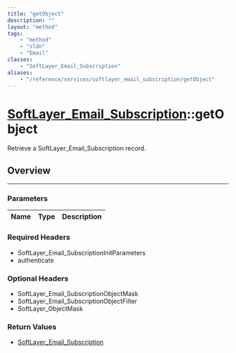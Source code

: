 ```yaml
---
title: "getObject"
description: ""
layout: "method"
tags:
    - "method"
    - "sldn"
    - "Email"
classes:
    - "SoftLayer_Email_Subscription"
aliases:
    - "/reference/services/softlayer_email_subscription/getObject"
---
```

# [SoftLayer_Email_Subscription](/reference/services/SoftLayer_Email_Subscription)::getObject

Retrieve a SoftLayer_Email_Subscription record.


## Overview 


-----

### Parameters 
|Name | Type | Description |
| --- | --- | --- |


### Required Headers
* SoftLayer_Email_SubscriptionInitParameters
* authenticate


### Optional Headers
* SoftLayer_Email_SubscriptionObjectMask
* SoftLayer_Email_SubscriptionObjectFilter
* SoftLayer_ObjectMask

### Return Values
* <a href='/reference/datatypes/SoftLayer_Email_Subscription'>SoftLayer_Email_Subscription </a>




